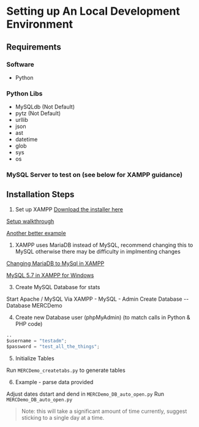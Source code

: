 # Setting up An Local Development Environment

## Requirements

### Software

- Python

### Python Libs

- MySQLdb (Not Default)
- pytz (Not Default)
- urllib
- json
- ast
- datetime
- glob
- sys
- os

### MySQL Server to test on (see below for XAMPP guidance)

## Installation Steps

1. Set up XAMPP
[Download the installer here](https://www.apachefriends.org/download.html)

[Setup walkthrough](https://www.ionos.ca/digitalguide/server/tools/xampp-tutorial-create-your-own-local-test-server/)

[Another better example](https://premium.wpmudev.org/blog/setting-up-xampp/)

1. XAMPP uses MariaDB instead of MySQL, recommend changing this to MySQL otherwise there may be difficulty in implmenting changes

[Changing MariaDB to MySql in XAMPP](https://stackoverflow.com/questions/39654428/how-can-i-change-mariadb-to-mysql-in-xampp)

[MySQL 5.7 in XAMPP for Windows](https://ourcodeworld.com/articles/read/1215/how-to-use-mysql-5-7-instead-of-mariadb-in-xampp-for-windows)

3. Create MySQL Database for stats

Start Apache / MySQL
Via XAMPP - MySQL - Admin
Create Database
--Database MERCDemo

4. Create new Database user (phpMyAdmin)
(to match calls in Python & PHP code)

```python
..
$username = "testadm";
$password = "test_all_the_things";
```

5. Initialize Tables

Run `MERCDemo_createtabs.py` to generate tables

6. Example - parse data provided

Adjust dates dstart and dend in `MERCDemo_DB_auto_open.py`
Run `MERCDemo_DB_auto_open.py`

>Note: this will take a significant amount of time currently, suggest sticking to a single day at a time.













